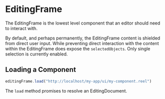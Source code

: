 EditingFrame
============

The EditingFrame is the lowest level component that an editor should need to interact with.

By default, and perhaps permanently, the EditingFrame content is shielded from direct user input.
While preventing direct interaction with the content within the EditingFrame does expose
the ```selectedObjects```. Only single selection is currently enabled.

Loading a Component
-------------------
 ```javascript
 editingFrame.load("http://localhost/my-app/ui/my-component.reel")
 ```

 The ```load``` method promises to resolve an EditingDocument.
